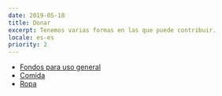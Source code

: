 ```yaml
---
date: 2019-05-18
title: Donar
excerpt: Tenemos varias formas en las que puede contribuir.
locale: es-es
priority: 2
---
```

* [Fondos para uso general](https://opencollective.com/fnb_raleigh)
* [Comida](https://opencollective.com/fnb_raleigh)
* [Ropa](https://docs.google.com/forms/d/1MJAI8BbJfMsRk1CkV1-QS_civI6XaxY0W0-U1aUH61I/)